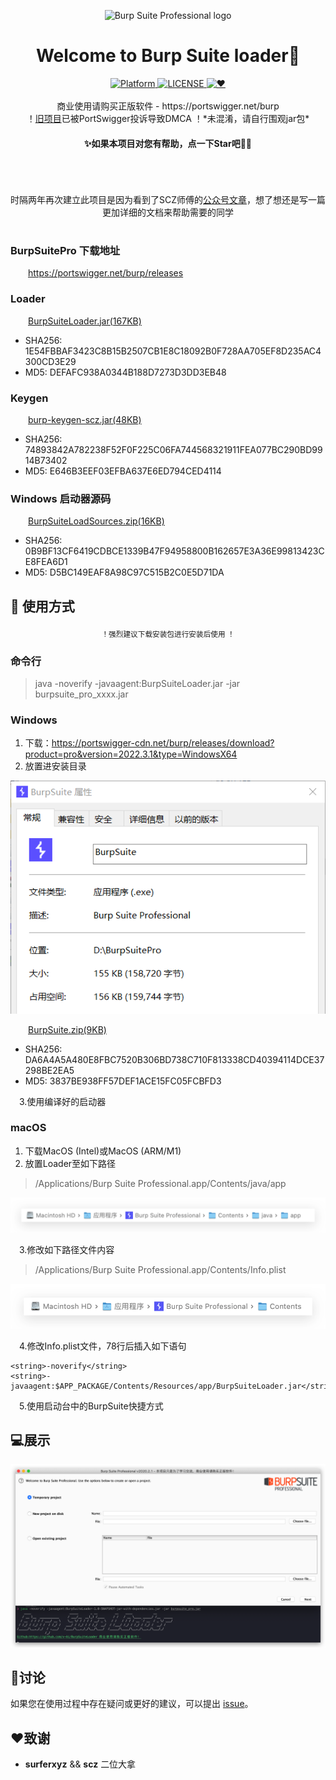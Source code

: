 <p align="center"><img src="https://portswigger.net/burp/communitydownload/images/burp-pro-logo.svg" alt="Burp Suite Professional logo" width="320" height="240"></p>

<h1 align="center">Welcome to Burp Suite loader👋</h1>

<div align="center">
  <!-- Platform -->
  <a href="Platform">
    <img src="https://img.shields.io/badge/Platform-Windows%E3%80%81Linux%E3%80%81macOS-green?color=gerrn&style=flat-square" alt="Platform">
  </a>
  <!-- License -->
  <a href="LICENSE">
    <img src="https://img.shields.io/github/license/x-Ai/BurpSuite?color=gerrn&style=flat-square" alt="LICENSE">
  </a>
  <!-- ❤︎ -->
  <a href="❤︎">
    <img src="https://img.shields.io/badge/❤︎-致敬永远好奇的心-green?color=gerrn&style=flat-square" alt="❤︎">
  </a>
</div>
<br>
<div align="center">
  商业使用请购买正版软件 - https://portswigger.net/burp<br>
  ！<a href="https://github.com/x-Ai/BurpSuiteLoader">旧项目</a>已被PortSwigger投诉导致DMCA ！*未混淆，请自行围观jar包*
</div>

#### **<p align="center">✨如果本项目对您有帮助，点一下Star吧🥰✨</p>**


<h1 align="center"></h1>
<br><p align="center">时隔两年再次建立此项目是因为看到了SCZ师傅的<a href="https://mp.weixin.qq.com/s/4KXxKdnPeWqsEsylObhg8w">公众号文章</a>，想了想还是写一篇更加详细的文档来帮助需要的同学</p>
<h1 align="center"></h1>


### BurpSuitePro 下载地址

&ensp;&ensp;&ensp;&ensp;https://portswigger.net/burp/releases

### Loader

&ensp;&ensp;&ensp;&ensp;<a href="https://raw.githubusercontent.com/x-Ai/BurpSuite/main/BurpSuiteLoader.jar">BurpSuiteLoader.jar(167KB)</a>
- SHA256: 1E54FBBAF3423C8B15B2507CB1E8C18092B0F728AA705EF8D235AC4300CD3E29
- MD5: DEFAFC938A0344B188D7273D3DD3EB48
### Keygen

&ensp;&ensp;&ensp;&ensp;<a href="https://raw.githubusercontent.com/x-Ai/BurpSuite/main/burp-keygen-scz.jar">burp-keygen-scz.jar(48KB)</a>
- SHA256: 74893842A782238F52F0F225C06FA744568321911FEA077BC290BD9914B73402
- MD5: E646B3EEF03EFBA637E6ED794CED4114

### Windows 启动器源码
&ensp;&ensp;&ensp;&ensp;<a href="https://raw.githubusercontent.com/x-Ai/BurpSuite/main/BurpSuiteLoadSources.zip">BurpSuiteLoadSources.zip(16KB)</a>
- SHA256: 0B9BF13CF6419CDBCE1339B47F94958800B162657E3A36E99813423CE8FEA6D1
- MD5: D5BC149EAF8A98C97C515B2C0E5D71DA

## 🚀 使用方式

<div align="center">
  <sub>！强烈建议下载安装包进行安装后使用 ！</sub>
</div>

### 命令行
> java -noverify -javaagent:BurpSuiteLoader.jar -jar burpsuite_pro_xxxx.jar
### Windows
1. 下载：https://portswigger-cdn.net/burp/releases/download?product=pro&version=2022.3.1&type=WindowsX64
2. 放置进安装目录

<p align="center"><img src="/static/启动器.png" alt="Burp启动器"></p>
&ensp;&ensp;&ensp;&ensp;<a href="https://raw.githubusercontent.com/x-Ai/BurpSuite/main/BurpSuite.zip">BurpSuite.zip(9KB)</a>

- SHA256: DA6A4A5A480E8FBC7520B306BD738C710F813338CD40394114DCE37298BE2EA5
- MD5: 3837BE938FF57DEF1ACE15FC05FCBFD3

&ensp;&ensp;3.使用编译好的启动器

### macOS
1. 下载MacOS (Intel)或MacOS (ARM/M1)
2. 放置Loader至如下路径
> /Applications/Burp Suite Professional.app/Contents/java/app

<p align="center"><img src="/static/macOSLoader路径.png" alt="macOSLoader路径"></p>

&ensp;&ensp;3.修改如下路径文件内容

> /Applications/Burp Suite Professional.app/Contents/Info.plist
<p align="center"><img src="/static/InfoPlist路径.png" alt="Info.plist路径"></p>

&ensp;&ensp;4.修改Info.plist文件，78行后插入如下语句

```
<string>-noverify</string>
<string>-javaagent:$APP_PACKAGE/Contents/Resources/app/BurpSuiteLoader.jar</string>
```
&ensp;&ensp;5.使用启动台中的BurpSuite快捷方式
## 💻展示

<p align="center"><img src="/static/Main.png" alt="BurpSuitePro"></p>


## 📝讨论

如果您在使用过程中存在疑问或更好的建议，可以提出 [issue](https://github.com/x-Ai/BurpSuite/issues)。

## ❤️致谢

- **surferxyz** && **scz** 二位大拿
